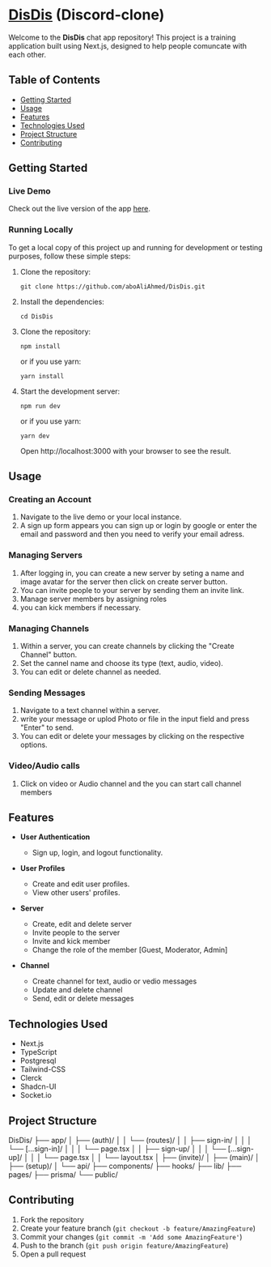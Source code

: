 # [DisDis](https://dis21.up.railway.app/servers/185ec944-c8f8-4a84-a690-5fa629581376/channels/75f67997-6070-432c-b456-17db3a524d91) (Discord-clone)

Welcome to the **DisDis** chat app repository! This project is a training application built using Next.js, designed to help people comuncate with each other.

## Table of Contents

- [Getting Started](#getting-started)
- [Usage](#usage)
- [Features](#features)
- [Technologies Used](#technologies-used)
- [Project Structure](#project-structure)
- [Contributing](#contributing)

## Getting Started

### Live Demo

Check out the live version of the app [here](https://dis21.up.railway.app/servers/185ec944-c8f8-4a84-a690-5fa629581376/channels/75f67997-6070-432c-b456-17db3a524d91).

### Running Locally

To get a local copy of this project up and running for development or testing purposes, follow these simple steps:

1. Clone the repository:
   ```
   git clone https://github.com/aboAliAhmed/DisDis.git
   ```
2. Install the dependencies:
   ```
   cd DisDis
   ```
3. Clone the repository:
   ```
   npm install
   ```
   or if you use yarn:
   ```
   yarn install
   ```
4. Start the development server:
   ```
   npm run dev
   ```
   or if you use yarn:
   ```
   yarn dev
   ```
   Open http://localhost:3000 with your browser to see the result.

## Usage

### Creating an Account

1. Navigate to the live demo or your local instance.
2. A sign up form appears you can sign up or login by google or enter the email and password and then you need to verify your email adress.

### Managing Servers

1. After logging in, you can create a new server by seting a name and image avatar for the server then click on create server button.
2. You can invite people to your server by sending them an invite link.
3. Manage server members by assigning roles
4. you can kick members if necessary.

### Managing Channels

1. Within a server, you can create channels by clicking the "Create Channel" button.
2. Set the cannel name and choose its type (text, audio, video).
3. You can edit or delete channel as needed.

### Sending Messages

1. Navigate to a text channel within a server.
2. write your message or uplod Photo or file in the input field and press "Enter" to send.
3. You can edit or delete your messages by clicking on the respective options.

### Video/Audio calls

1. Click on video or Audio channel and the you can start call channel members

## Features

- **User Authentication**

  - Sign up, login, and logout functionality.

- **User Profiles**

  - Create and edit user profiles.
  - View other users' profiles.

- **Server**

  - Create, edit and delete server
  - Invite people to the server
  - Invite and kick member
  - Change the role of the member [Guest, Moderator, Admin]

- **Channel**

  - Create channel for text, audio or vedio messages
  - Update and delete channel
  - Send, edit or delete messages

## Technologies Used

- Next.js
- TypeScript
- Postgresql
- Tailwind-CSS
- Clerck
- Shadcn-UI
- Socket.io

## Project Structure

DisDis/
├── app/
│ ├── (auth)/
│ │ └── (routes)/
│ │ ├── sign-in/
│ │ │ └── [...sign-in]/
│ │ │ └── page.tsx
│ │ ├── sign-up/
│ │ │ └── [...sign-up]/
│ │ │ └── page.tsx
│ │ └── layout.tsx
│ ├── (invite)/
│ ├── (main)/
│ ├── (setup)/
│ └── api/
├── components/
├── hooks/
├── lib/
├── pages/
├── prisma/
└── public/
 
## Contributing

1. Fork the repository
2. Create your feature branch (`git checkout -b feature/AmazingFeature`)
3. Commit your changes (`git commit -m 'Add some AmazingFeature'`)
4. Push to the branch (`git push origin feature/AmazingFeature`)
5. Open a pull request
